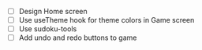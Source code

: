 - [ ] Design Home screen
- [ ] Use useTheme hook for theme colors in Game screen
- [ ] Use sudoku-tools
- [ ] Add undo and redo buttons to game